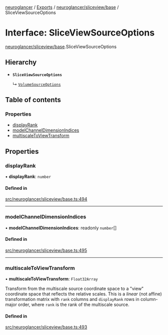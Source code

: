 [neuroglancer](../README.md) / [Exports](../modules.md) / [neuroglancer/sliceview/base](../modules/neuroglancer_sliceview_base.md) / SliceViewSourceOptions

# Interface: SliceViewSourceOptions

[neuroglancer/sliceview/base](../modules/neuroglancer_sliceview_base.md).SliceViewSourceOptions

## Hierarchy

- **`SliceViewSourceOptions`**

  ↳ [`VolumeSourceOptions`](neuroglancer_sliceview_volume_base.VolumeSourceOptions.md)

## Table of contents

### Properties

- [displayRank](neuroglancer_sliceview_base.SliceViewSourceOptions.md#displayrank)
- [modelChannelDimensionIndices](neuroglancer_sliceview_base.SliceViewSourceOptions.md#modelchanneldimensionindices)
- [multiscaleToViewTransform](neuroglancer_sliceview_base.SliceViewSourceOptions.md#multiscaletoviewtransform)

## Properties

### displayRank

• **displayRank**: `number`

#### Defined in

[src/neuroglancer/sliceview/base.ts:494](https://github.com/ActiveBrainAtlas2/neuroglancer/blob/034b457d/src/neuroglancer/sliceview/base.ts#L494)

___

### modelChannelDimensionIndices

• **modelChannelDimensionIndices**: readonly `number`[]

#### Defined in

[src/neuroglancer/sliceview/base.ts:495](https://github.com/ActiveBrainAtlas2/neuroglancer/blob/034b457d/src/neuroglancer/sliceview/base.ts#L495)

___

### multiscaleToViewTransform

• **multiscaleToViewTransform**: `Float32Array`

Transform from the multiscale source coordinate space to a "view" coordinate space that
reflects the relative scales.  This is a *linear* (not affine) transformation matrix with
`rank` columns and `displayRank` rows in column-major order, where `rank` is the rank of the
multiscale source.

#### Defined in

[src/neuroglancer/sliceview/base.ts:493](https://github.com/ActiveBrainAtlas2/neuroglancer/blob/034b457d/src/neuroglancer/sliceview/base.ts#L493)
